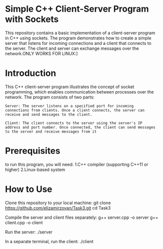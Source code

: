 # Simple C++ Client-Server Program with Sockets
This repository contains a basic implementation of a client-server program in C++ using sockets. The program demonstrates how to create a simple server that listens for incoming connections and a client that connects to the server. The client and server can exchange messages over the network.ONLY WORKS FOR LINUX:]

# Introduction
This C++ client-server program illustrates the concept of socket programming, which enables communication between processes over the network. The program consists of two parts:

    Server: The server listens on a specified port for incoming connections from clients. Once a client connects, the server can receive and send messages to the client.

    Client: The client connects to the server using the server's IP address and port number. Once connected, the client can send messages to the server and receive messages from it

# Prerequisites
to run this program, you will need:
    1.C++ compiler (supporting C++11 or higher)
    2.Linux-based system
    
# How to Use

Clone this repository to your local machine:
 git clone https://github.com/elizamirzoyan/Task3.git
 cd Task3
 
 Compile the server and client files separately:
  g++ server.cpp -o server
  g++ client.cpp -o client

  
Run the server:
./server

In a separate terminal, run the client:
./client
